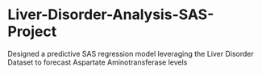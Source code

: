 # Liver-Disorder-Analysis-SAS-Project
Designed a predictive SAS regression model leveraging the Liver Disorder Dataset to forecast Aspartate Aminotransferase levels
